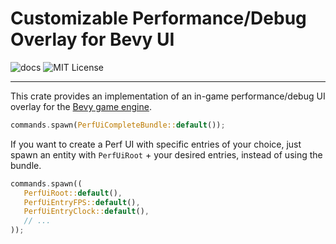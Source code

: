 # Customizable Performance/Debug Overlay for Bevy UI

![docs](https://docs.rs/iyes_perf_ui/)
![MIT License](./LICENSE)

---

This crate provides an implementation of an in-game performance/debug UI overlay
for the [Bevy game engine](https://bevyengine.org).

```rust
commands.spawn(PerfUiCompleteBundle::default());
```

If you want to create a Perf UI with specific entries of your choice,
just spawn an entity with `PerfUiRoot` + your desired entries, instead
of using the bundle.

```rust
commands.spawn((
   PerfUiRoot::default(),
   PerfUiEntryFPS::default(),
   PerfUiEntryClock::default(),
   // ...
));
```
